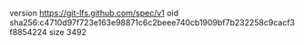 version https://git-lfs.github.com/spec/v1
oid sha256:c4710d97f723e163e98871c6c2beee740cb1909bf7b232258c9cacf3f8854224
size 3492
